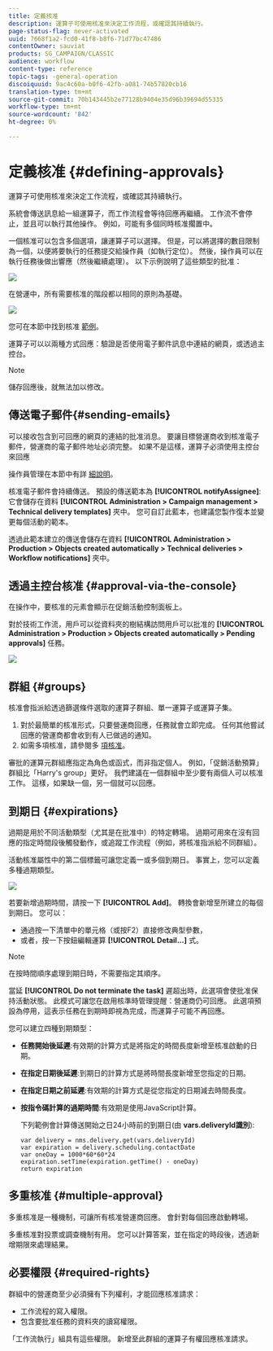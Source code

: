 ```yaml
---
title: 定義核准
description: 運算子可使用核准來決定工作流程，或確認其持續執行。
page-status-flag: never-activated
uuid: 7668f1a2-fcd0-41f8-b8f6-71d77bc47486
contentOwner: sauviat
products: SG_CAMPAIGN/CLASSIC
audience: workflow
content-type: reference
topic-tags: -general-operation
discoiquuid: 9ac4c60a-b0f6-42fb-a081-74b57820cb16
translation-type: tm+mt
source-git-commit: 70b143445b2e77128b9404e35d96b39694d55335
workflow-type: tm+mt
source-wordcount: '842'
ht-degree: 0%

---
```



# 定義核准 {#defining-approvals}

運算子可使用核准來決定工作流程，或確認其持續執行。

系統會傳送訊息給一組運算子，而工作流程會等待回應再繼續。 工作流不會停止，並且可以執行其他操作。 例如，可能有多個同時核准擱置中。

一個核准可以包含多個選項，讓運算子可以選擇。 但是，可以將選擇的數目限制為一個，以便將要執行的任務提交給操作員（如執行定位）。 然後，操作員可以在執行任務後做出響應（然後繼續處理）。 以下示例說明了這些類型的批准：

![](assets/validation-1.png)

在營運中，所有需要核准的階段都以相同的原則為基礎。

![](assets/validation-1-in-op.png)

您可在本節中找到核准 [範例](../../campaign/using/marketing-campaign-approval.md#checking-and-approving-deliveries)。

運算子可以以兩種方式回應：驗證是否使用電子郵件訊息中連結的網頁，或透過主控台。

>[!NOTE]
>
>儲存回應後，就無法加以修改。

## 傳送電子郵件{#sending-emails}

可以接收包含到可回應的網頁的連結的批准消息。 要讓目標營運商收到核准電子郵件，營運商的電子郵件地址必須完整。 如果不是這樣，運算子必須使用主控台來回應

操作員管理在本節中有詳 [細說明](../../platform/using/access-management.md)。

核准電子郵件會持續傳送。 預設的傳送範本為 **[!UICONTROL notifyAssignee]**:它會儲存在資料 **[!UICONTROL Administration > Campaign management > Technical delivery templates]** 夾中。 您可自訂此藍本，也建議您製作復本並變更每個活動的範本。

透過此範本建立的傳送會儲存在資料 **[!UICONTROL Administration > Production > Objects created automatically > Technical deliveries > Workflow notifications]** 夾中。

## 透過主控台核准 {#approval-via-the-console}

在操作中，要核准的元素會顯示在促銷活動控制面板上。

對於技術工作流，用戶可以從資料夾的樹結構訪問用戶可以批准的 **[!UICONTROL Administration > Production > Objects created automatically > Pending approvals]** 任務。

![](assets/validation-node.png)

## 群組 {#groups}

核准會指派給透過篩選條件選取的運算子群組、單一運算子或運算子集。

1. 對於最簡單的核准形式，只要營運商回應，任務就會立即完成。 任何其他嘗試回應的營運商都會收到有人已做過的通知。
1. 如需多項核准，請參閱多 [項核准](#multiple-approval)。

審批的運算元群組應指定為角色或函式，而非指定個人。 例如，「促銷活動預算」群組比「Harry&#39;s group」更好。 我們建議在一個群組中至少要有兩個人可以核准工作。 這樣，如果缺一個，另一個就可以回應。

## 到期日 {#expirations}

過期是用於不同活動類型（尤其是在批准中）的特定轉場。 過期可用來在沒有回應的指定時間段後觸發動作，或追蹤工作流程（例如，將核准指派給不同群組）。

活動核准屬性中的第二個標籤可讓您定義一或多個到期日。 事實上，您可以定義多種過期類型。

![](assets/expiration.png)

若要新增過期時間，請按一下 **[!UICONTROL Add]**。 轉換會新增至所建立的每個到期日。 您可以：

* 通過按一下清單中的單元格（或按F2）直接修改典型參數，
* 或者，按一下按鈕編輯運算 **[!UICONTROL Detail...]** 式。

>[!NOTE]
>
>在按時間順序處理到期日時，不需要指定其順序。

當延 **[!UICONTROL Do not terminate the task]** 遲超出時，此選項會使批准保持活動狀態。 此模式可讓您在啟用核準時管理提醒：營運商仍可回應。 此選項預設為停用，這表示任務在到期時即視為完成，而運算子可能不再回應。

您可以建立四種到期類型：

* **任務開始後延遲**:有效期的計算方式是將指定的時間長度新增至核准啟動的日期。
* **在指定日期後延遲**:到期日的計算方式是將時間長度新增至您指定的日期。
* **在指定日期之前延遲**:有效期的計算方式是從您指定的日期減去時間長度。
* **按指令碼計算的過期時間**:有效期是使用JavaScript計算。

   下列範例會計算傳送開始之日24小時前的到期日(由 **vars.deliveryId識別**):

   ```
   var delivery = nms.delivery.get(vars.deliveryId)
   var expiration = delivery.scheduling.contactDate
   var oneDay = 1000*60*60*24
   expiration.setTime(expiration.getTime() - oneDay)
   return expiration
   ```

## 多重核准 {#multiple-approval}

多重核准是一種機制，可讓所有核准營運商回應。 會針對每個回應啟動轉場。

多重核准對投票或調查機制有用。 您可以計算答案，並在指定的時段後，透過新增期限來處理結果。

## 必要權限 {#required-rights}

群組中的營運商至少必須擁有下列權利，才能回應核准請求：

* 工作流程的寫入權限。
* 包含要批准任務的資料夾的讀寫權限。

「工作流執行」組具有這些權限。 新增至此群組的運算子有權回應核准請求。
